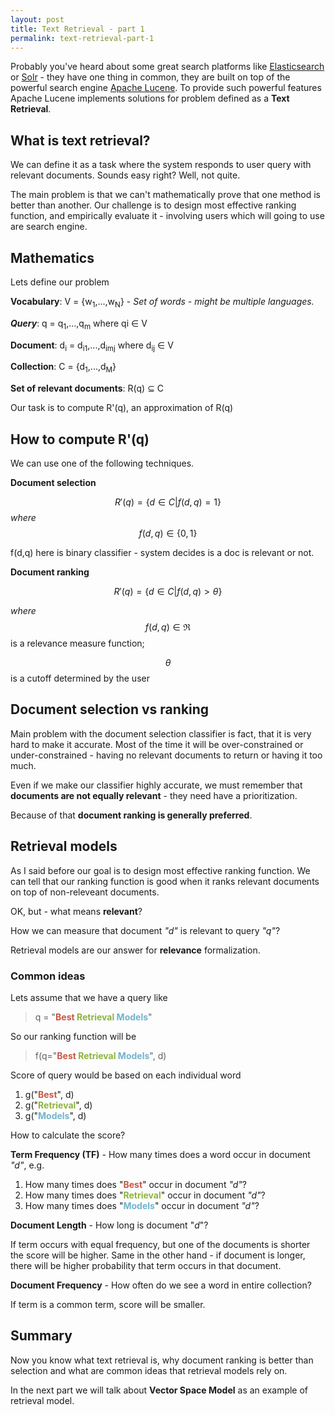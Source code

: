 ```yaml
---
layout: post
title: Text Retrieval - part 1
permalink: text-retrieval-part-1
---
```



Probably you've heard about some great search platforms like [Elasticsearch](https://www.elastic.co/products/elasticsearch) or [Solr](http://lucene.apache.org/solr/) - they have one thing in common, they are built on top of the powerful search engine [Apache Lucene](https://lucene.apache.org/core/). To provide such powerful features Apache Lucene implements solutions for problem defined as a **Text Retrieval**.

## What is text retrieval?

We can define it as a task where the system responds to user query with relevant documents. Sounds easy right? Well, not quite.

The main problem is that we can't mathematically prove that one method is better than another. Our challenge is to design most effective ranking function, and empirically evaluate it - involving users which will going to use are search engine.

## Mathematics

Lets define our problem

**Vocabulary**: V = {w<sub>1</sub>,...,w<sub>N</sub>} - *Set of words - might be multiple languages.*

***Query***: q = q<sub>1</sub>,...,q<sub>m</sub> where qi &#8712; V

**Document**: d<sub>i</sub> = d<sub>i1</sub>,...,d<sub>imj</sub> where d<sub>ij</sub> &#8712; V

**Collection**: C = {d<sub>1</sub>,...,d<sub>M</sub>}

**Set of relevant documents**: R(q) &#8838; C

Our task is to compute R'(q), an approximation of R(q)

## How  to compute R'(q)

We can use one of the following techniques.

**Document selection**

$$ R'(q) = \{d \in C \vert f(d,q) = 1\} $$ *where* $$ f(d,q) \in \{0,1\} $$

f(d,q) here is binary classifier - system decides is a doc is relevant or not.


**Document ranking**

$$ R'(q) = \{d \in C \vert f(d,q) > \theta \} $$

*where* $$ f(d,q) \in \Re $$ is a relevance measure function;

$$ \theta $$ is a cutoff determined by the user

## Document selection vs ranking

Main problem with the document selection classifier is fact, that it is very hard to make it accurate. Most of the time it will be over-constrained or under-constrained - having no relevant documents to return or having it too much.

Even if we make our classifier highly accurate, we must remember that **documents are not equally relevant** - they need have a prioritization.

Because of that **document ranking is generally preferred**.

## Retrieval models

As I said before our goal is to design most effective ranking function. We can tell that our ranking function is good when it ranks relevant documents on top of non-releveant documents.

OK, but - what means **relevant**?

How we can measure that document *"d"* is relevant to query *"q"*?

Retrieval models are our answer for **relevance** formalization.

### Common ideas

Lets assume that we have a query like

> q = "**<span style="color: #C75646">Best</span> <span style="color: #8EB33B">Retrieval</span> <span style="color: #72B3CC">Models</span>**"



So our ranking function will be

> f(q="**<span style="color: #C75646">Best</span> <span style="color: #8EB33B">Retrieval</span> <span style="color: #72B3CC">Models</span>**", d)

Score of query would be based on each individual word

1. g("<span style="color: #C75646">**Best**</span>", d)
2. g("<span style="color: #8EB33B">**Retrieval**</span>", d)
3. g("<span style="color: #72B3CC">**Models**</span>", d)

How to calculate the score?

**Term Frequency (TF)** - How many times does a word occur in document *"d"*, e.g.

1. How many times does "<span style="color: #C75646">**Best**</span>" occur in document *"d"*?
2. How many times does "<span style="color: #8EB33B">**Retrieval**</span>" occur in document *"d"*?
3. How many times does "<span style="color: #72B3CC">**Models**</span>" occur in document *"d"*?

**Document Length** - How long is document "*d*"?

If term occurs with equal frequency, but one of the documents is shorter the score will be higher. Same in the other hand - if document is longer, there will be higher probability that term occurs in that document.

**Document Frequency** - How often do we see a word in entire collection?

If term is a common term, score will be smaller.


## Summary

Now you know what text retrieval is, why document ranking is better than selection and what are common ideas that retrieval models rely on.

In the next part we will talk about **Vector Space Model** as an example of retrieval model.
